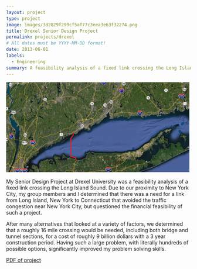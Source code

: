 ```yaml
---
layout: project
type: project
image: images/3d2829f299cf5af77c3eea3e63f32274.png
title: Drexel Senior Design Project
permalink: projects/drexel
# All dates must be YYYY-MM-DD format!
date: 2013-06-01
labels:
  - Engineering
summary: A feasibility analysis of a fixed link crossing the Long Island Sound.
---
```


<img class="ui image" src="../images/710829394a6e04e4d56dc55b6ad03529.png">

My Senior Design Project at Drexel University was a feasibility analysis of a fixed link crossing the Long Island Sound.  Due to our proximity to New York City, my group members and I determined that there was a need for a link from Long Island, New York to Connecticut that avoided the traffic congestion near New York City, but questioned the financial feasibility of such a project.

After many alternatives that looked at a variety of factors, we determined that a roughly 16 mile crossing would be needed, including both bridge and tunnel sections, for a cost of roughly 9 billion dollars with a 3 year construction period.  Having such a large problem, with literally hundreds of possible options, significantly improved my problem solving skills.

[PDF of project](../projects/drexel.pdf)


